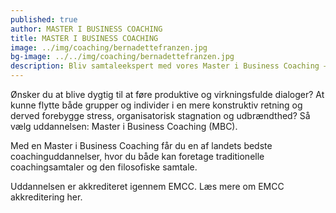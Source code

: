 ```yaml
---
published: true
author: MASTER I BUSINESS COACHING
title: MASTER I BUSINESS COACHING
image: ../img/coaching/bernadettefranzen.jpg
bg-image: ../../img/coaching/bernadettefranzen.jpg
description: Bliv samtaleekspert med vores Master i Business Coaching – en eksklusiv coachinguddannelse, der er akkrediteret på højeste EMCC-niveau.
---
```


Ønsker du at blive dygtig til at føre produktive og virkningsfulde dialoger? At kunne flytte både grupper og individer i en mere konstruktiv retning og derved forebygge stress, organisatorisk stagnation og udbrændthed? Så vælg uddannelsen: Master i Business Coaching (MBC).

Med en Master i Business Coaching får du en af landets bedste coachinguddannelser, hvor du både kan foretage traditionelle coachingsamtaler og den filosofiske samtale.

Uddannelsen er akkrediteret igennem EMCC. Læs mere om EMCC akkreditering her.